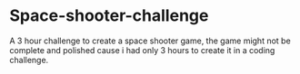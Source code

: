 # Space-shooter-challenge
A 3 hour challenge to create a space shooter game, the game might not be complete and polished cause i had only 3 hours to create it in a coding challenge.
